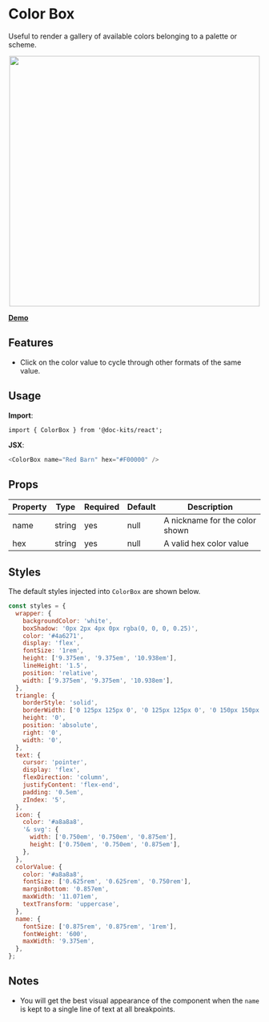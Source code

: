 # Color Box

Useful to render a gallery of available colors belonging to a palette or scheme.

<p align="center">
  <img src="https://raw.githubusercontent.com/doc-kits/react/master/images/color-box.png?raw=true" width="500">
</p>

**[Demo](https://doc-kits.github.io/react/?selectedKind=ColorBox&selectedStory=default&full=0&addons=1&stories=1&panelRight=0&addonPanel=REACT_STORYBOOK%2Freadme%2Fpanel)**

## Features

- Click on the color value to cycle through other formats of the same value.

## Usage

**Import**:

`import { ColorBox } from '@doc-kits/react';`

**JSX**:

```js
<ColorBox name="Red Barn" hex="#F00000" />
```

## Props

| Property | Type   | Required | Default | Description                    |
| -------- | ------ | -------- | ------- | ------------------------------ |
| name     | string | yes      | null    | A nickname for the color shown |
| hex      | string | yes      | null    | A valid hex color value        |

## Styles

The default styles injected into `ColorBox` are shown below.

```js
const styles = {
  wrapper: {
    backgroundColor: 'white',
    boxShadow: '0px 2px 4px 0px rgba(0, 0, 0, 0.25)',
    color: '#4a6271',
    display: 'flex',
    fontSize: '1rem',
    height: ['9.375em', '9.375em', '10.938em'],
    lineHeight: '1.5',
    position: 'relative',
    width: ['9.375em', '9.375em', '10.938em'],
  },
  triangle: {
    borderStyle: 'solid',
    borderWidth: ['0 125px 125px 0', '0 125px 125px 0', '0 150px 150px 0'],
    height: '0',
    position: 'absolute',
    right: '0',
    width: '0',
  },
  text: {
    cursor: 'pointer',
    display: 'flex',
    flexDirection: 'column',
    justifyContent: 'flex-end',
    padding: '0.5em',
    zIndex: '5',
  },
  icon: {
    color: '#a8a8a8',
    '& svg': {
      width: ['0.750em', '0.750em', '0.875em'],
      height: ['0.750em', '0.750em', '0.875em'],
    },
  },
  colorValue: {
    color: '#a8a8a8',
    fontSize: ['0.625rem', '0.625rem', '0.750rem'],
    marginBottom: '0.857em',
    maxWidth: '11.071em',
    textTransform: 'uppercase',
  },
  name: {
    fontSize: ['0.875rem', '0.875rem', '1rem'],
    fontWeight: '600',
    maxWidth: '9.375em',
  },
};
```

## Notes

- You will get the best visual appearance of the component when the `name` is kept to a single line of text at all breakpoints.
